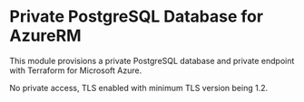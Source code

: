 # Private PostgreSQL Database for AzureRM

This module provisions a private PostgreSQL database and private endpoint with Terraform for Microsoft Azure.

No private access, TLS enabled with minimum TLS version being 1.2.


